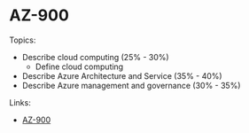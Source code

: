 # AZ-900

Topics:
- Describe cloud computing (25% - 30%)
  - Define cloud computing
- Describe Azure Architecture and Service (35% - 40%)
- Describe Azure management and governance (30% - 35%)


Links:
 - [AZ-900](https://learn.microsoft.com/en-us/credentials/certifications/resources/study-guides/az-900)